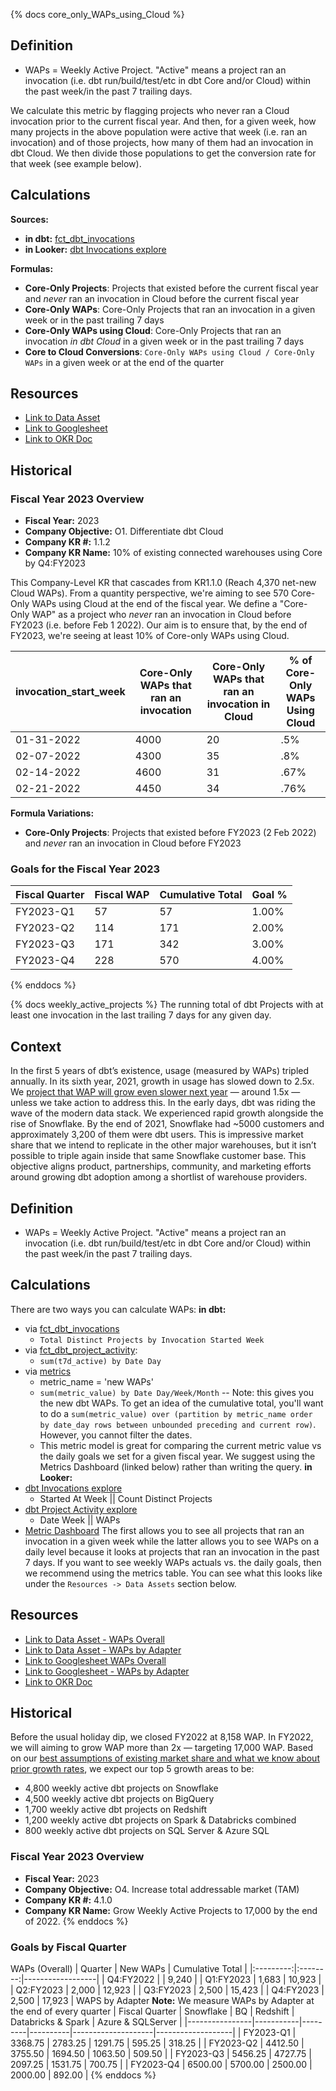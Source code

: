 {% docs core_only_WAPs_using_Cloud %}

## Definition
* WAPs = Weekly Active Project. "Active" means a project ran an invocation (i.e. dbt run/build/test/etc in dbt Core and/or Cloud) within the past week/in the past 7 trailing days.

We calculate this metric by flagging projects who never ran a Cloud invocation prior to the current fiscal year.
And then, for a given week, how many projects in the above population were active that week (i.e. ran an invocation) and of those projects, how many of them had an invocation in dbt Cloud. We then divide those populations to get the conversion rate for that week (see example below).

## Calculations
**Sources:**
* **in dbt:** [fct_dbt_invocations](https://cloud.getdbt.com/accounts/1/jobs/940/docs/#!/model/model.fishtown_internal_analytics.fct_dbt_invocations)
* **in Looker:** [dbt Invocations explore](https://fishtown.looker.com/explore/dbtLabs/invocations)

**Formulas:**
* **Core-Only Projects**: Projects that existed before the current fiscal year and _never_ ran an invocation in Cloud before the current fiscal year
* **Core-Only WAPs**: Core-Only Projects that ran an invocation in a given week or in the past trailing 7 days
* **Core-Only WAPs using Cloud**: Core-Only Projects that ran an invocation _in dbt Cloud_ in a given week or in the past trailing 7 days
* **Core to Cloud Conversions**: `Core-Only WAPs using Cloud / Core-Only WAPs` in a given week or at the end of the quarter

## Resources
* [Link to Data Asset](https://fishtown.looker.com/looks/384)
* [Link to Googlesheet](https://docs.google.com/spreadsheets/d/12SKM54CQECjao0TVdNqB7Wcjr_4kz0htfcfiYp6_9Rg/edit#gid=286302974)
* [Link to OKR Doc](https://www.notion.so/dbtlabs/O1-Differentiate-dbt-Cloud-b64d52ac2d4d4422912ec5af33f618d5)

## Historical

### Fiscal Year 2023 Overview
* **Fiscal Year:** 2023
* **Company Objective:** O1. Differentiate dbt Cloud
* **Company KR #:** 1.1.2
* **Company KR Name:** 10% of existing connected warehouses using Core by Q4:FY2023

This Company-Level KR that cascades from KR1.1.0 (Reach 4,370 net-new Cloud WAPs). From a quantity perspective, we're aiming to see 570 Core-Only WAPs using Cloud at the end of the fiscal year. We define a "Core-Only WAP" as a project who _never_ ran an invocation in Cloud before FY2023 (i.e. before Feb 1 2022). Our aim is to ensure that, by the end of FY2023, we're seeing at least 10% of Core-only WAPs using Cloud.

| invocation_start_week | Core-Only WAPs that ran an invocation | Core-Only WAPs that ran an invocation in Cloud | % of Core-Only WAPs Using Cloud |
|-----------------------|---------------------------------------|------------------------------------------------|---------------------------------|
| 01-31-2022            | 4000                                  | 20                                             | .5%                             |
| 02-07-2022            | 4300                                  | 35                                             | .8%                             |
| 02-14-2022            | 4600                                  | 31                                             | .67%                            |
| 02-21-2022            | 4450                                  | 34                                             | .76%                            |

**Formula Variations:**
* **Core-Only Projects**: Projects that existed before FY2023 (2 Feb 2022) and _never_ ran an invocation in Cloud before FY2023

### Goals for the Fiscal Year 2023
| Fiscal Quarter | Fiscal WAP | Cumulative Total | Goal % |
|----------------|------------|------------------|--------|
| FY2023-Q1      |         57 |               57 |  1.00% |
| FY2023-Q2      |        114 |              171 |  2.00% |
| FY2023-Q3      |        171 |              342 |  3.00% |
| FY2023-Q4      |        228 |              570 |  4.00% |


{% enddocs %}

{% docs weekly_active_projects %}
The running total of dbt Projects with at least one invocation in the last trailing 7 days for any given day.
## Context
In the first 5 years of dbt’s existence, usage (measured by WAPs) tripled annually. In its sixth year, 2021, growth in usage has slowed down to 2.5x. We [project that WAP will grow even slower next year](https://app.hex.tech/fishtown/app/2fa79764-fb36-4d93-a97f-f4b043a99f75/latest) — around 1.5x — unless we take action to address this.
In the early days, dbt was riding the wave of the modern data stack. We experienced rapid growth alongside the rise of Snowflake. By the end of 2021, Snowflake had ~5000 customers and approximately 3,200 of them were dbt users. This is impressive market share that we intend to replicate in the other major warehouses, but it isn’t possible to triple again inside that same Snowflake customer base. 
This objective aligns product, partnerships, community, and marketing efforts around growing dbt adoption among a shortlist of warehouse providers.
## Definition
* WAPs = Weekly Active Project. "Active" means a project ran an invocation (i.e. dbt run/build/test/etc in dbt Core and/or Cloud) within the past week/in the past 7 trailing days.
## Calculations
There are two ways you can calculate WAPs:
**in dbt:**
* via [fct_dbt_invocations](https://cloud.getdbt.com/accounts/1/jobs/940/docs/#!/model/model.fishtown_internal_analytics.fct_dbt_invocations)
    * `Total Distinct Projects by Invocation Started Week`
* via [fct_dbt_project_activity](https://cloud.getdbt.com/accounts/1/jobs/940/docs/#!/model/model.fishtown_internal_analytics.fct_dbt_project_activity):
    * `sum(t7d_active) by Date Day`
* via [metrics](https://cloud.getdbt.com/accounts/1/jobs/940/docs/#!/model/model.fishtown_internal_analytics.metrics)
    * metric_name = 'new WAPs'
    * `sum(metric_value) by Date Day/Week/Month` -- Note: this gives you the new dbt WAPs. To get an idea of the cumulative total, you'll want to do a `sum(metric_value) over (partition by metric_name order by date_day rows between unbounded preceding and current row)`. However, you cannot filter the dates.
    * This metric model is great for comparing the current metric value vs the daily goals we set for a given fiscal year. We suggest using the Metrics Dashboard (linked below) rather than writing the query.
**in Looker:**
* [dbt Invocations explore](https://fishtown.looker.com/explore/dbtLabs/invocations)
    * Started At Week || Count Distinct Projects
* [dbt Project Activity explore](https://fishtown.looker.com/explore/dbtLabs/dbt_project_activity)
    * Date Week || WAPs
* [Metric Dashboard](https://fishtown.looker.com/dashboards/86?Metric+Name=new+dbt+WAPs)
The first allows you to see all projects that ran an invocation in a given week while the latter allows you to see WAPs on a daily level because it looks at projects that ran an invocation in the past 7 days.
If you want to see weekly WAPs actuals vs. the daily goals, then we recommend using the metrics table. You can see what this looks like under the `Resources -> Data Assets` section below.
## Resources
* [Link to Data Asset - WAPs Overall](https://fishtown.looker.com/looks/382)
* [Link to Data Asset - WAPs by Adapter](https://fishtown.looker.com/looks/323)
* [Link to Googlesheet  WAPs Overall](https://docs.google.com/spreadsheets/d/1qjNMZaPltWCqKgkA6IzOnGD_4ehWBrs99YkklGahA6M/edit#gid=953924585)
* [Link to Googlesheet - WAPs by Adapter](https://docs.google.com/spreadsheets/d/1WmFMOzl4yaVI_VpF3TguVi1tYzwzu9YdN9lkQhXfXlU/edit#gid=2123183963)
* [Link to OKR Doc](https://www.notion.so/dbtlabs/O4-Increase-marketshare-within-total-addressable-market-be6f1ff7a37c43f499ba78fed6648b24)
## Historical
Before the usual holiday dip, we closed FY2022 at 8,158 WAP. In FY2022, we will aiming to grow WAP more than 2x — targeting 17,000 WAP. 
Based on our [best assumptions of existing market share and what we know about prior growth rates](https://docs.google.com/spreadsheets/d/1WRg5zQyAdivd1k9UxMNAHvHkGV6r7UEh5xVUCDcUO9s/edit#gid=0), we expect our top 5 growth areas to be: 
- 4,800 weekly active dbt projects on Snowflake
- 4,500 weekly active dbt projects on BigQuery
- 1,700 weekly active dbt projects on Redshift
- 1,200 weekly active dbt projects on Spark & Databricks combined
- 800 weekly active dbt projects on SQL Server & Azure SQL
### Fiscal Year 2023 Overview
* **Fiscal Year:** 2023
* **Company Objective:** O4. Increase total addressable market (TAM)
* **Company KR #:** 4.1.0
* **Company KR Name:** Grow Weekly Active Projects to 17,000 by the end of 2022.
{% enddocs %}
### Goals by Fiscal Quarter
WAPs (Overall)
|  Quarter  | New WAPs | Cumulative Total |
|:---------:|:--------:|------------------|
| Q4:FY2022 |          | 9,240            |
| Q1:FY2023 |   1,683  | 10,923           |
| Q2:FY2023 |   2,000  | 12,923           |
| Q3:FY2023 |   2,500  | 15,423           |
| Q4:FY2023 |   2,500  | 17,923           |
WAPS by Adapter
**Note:** We measure WAPs by Adapter at the end of every quarter
| Fiscal Quarter | Snowflake | BQ      | Redshift | Databricks & Spark | Azure & SQLServer |
|----------------|-----------|---------|----------|--------------------|-------------------|
| FY2023-Q1      |   3368.75 | 2783.25 |  1291.75 |             595.25 |            318.25 |
| FY2023-Q2      |   4412.50 | 3755.50 |  1694.50 |            1063.50 |            509.50 |
| FY2023-Q3      |   5456.25 | 4727.75 |  2097.25 |            1531.75 |            700.75 |
| FY2023-Q4      |   6500.00 | 5700.00 |  2500.00 |            2000.00 |            892.00 |
{% enddocs %}